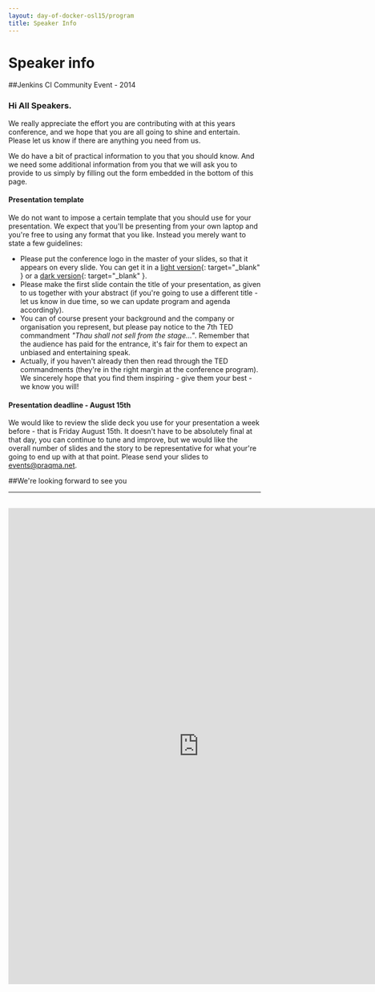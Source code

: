 ```yaml
---
layout: day-of-docker-osl15/program
title: Speaker Info
---
```

# Speaker info

##Jenkins CI Community Event - 2014

### Hi All Speakers.

We really appreciate the effort you are contributing with at this years conference, and we hope that you are all going to shine and entertain. Please let us know if there are anything you need from us.

We do have a bit of practical information to you that you should know. And we need some additional information from you that we will ask you to provide to us simply by filling out the form embedded in the bottom of this page.

#### Presentation template

We do not want to impose a certain template that you should use for your presentation. We expect that you'll be presenting from your own laptop and you're free to using any format that you like. Instead you merely want to state a few guidelines:

  * Please put the conference logo in the master of your slides, so that it appears on every slide. You can get it in a [light version](/jues15/images/jcicph14_master-light.png){: target="_blank" } or a [dark version](/jues15/images/jcicph14_master-dark.png){: target="_blank" }.
  * Please make the first slide contain the title of your presentation, as given to us together with your abstract (if you're going to use a different title - let us know in due time, so we can update program and agenda accordingly).
  * You can of course present your background and the company or organisation you represent, but please pay notice to the 7th TED commandment _"Thau shall not sell from the stage..."_. Remember that the audience has paid for the entrance, it's fair for them to expect an unbiased and entertaining speak.
  * Actually, if you haven't already then then read through the TED commandments (they're in the right margin at the conference program). We sincerely hope that you find them inspiring - give them your best - we know you will!

#### Presentation deadline - August 15th
We would like to review the slide deck you use for your presentation a week before - that is Friday August 15th. It doesn't have to be absolutely final at that day, you can continue to tune and improve, but we would like the overall number of slides and the story to be representative for what your're going to end up with at that point.
Please send your slides to [events@praqma.net](mailto:events@praqma.net).

##We're looking forward to see you <br/>

----
<br/>

<iframe src="https://docs.google.com/forms/d/1dMhcou8YtkBXsMBNAFER477c_oA636bN8xbed2kaiAA/viewform?embedded=true#start=embed" width="760" height="950" frameborder="0" marginheight="0" marginwidth="0">Loading...</iframe>
